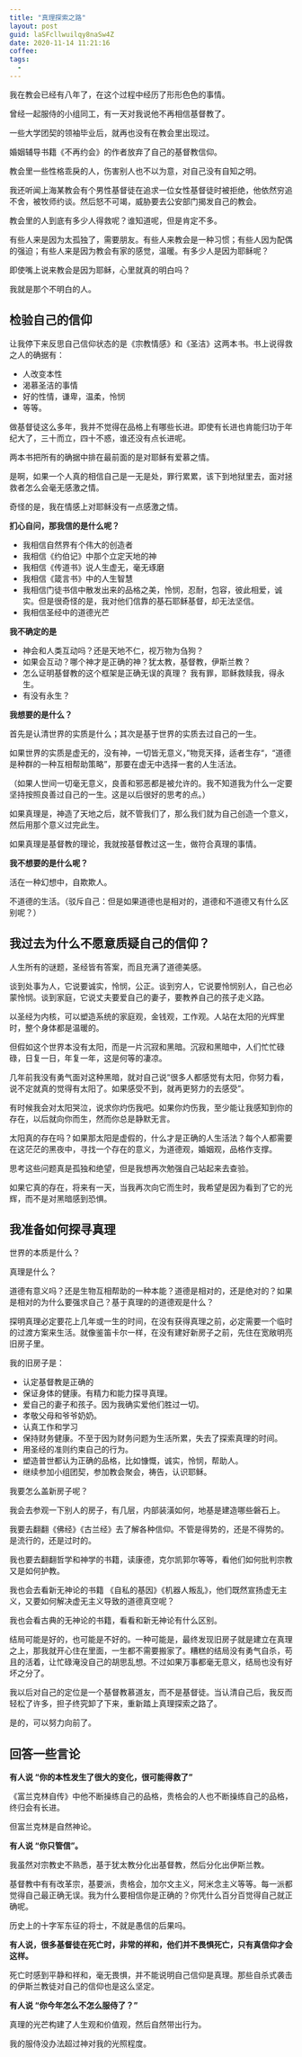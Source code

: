 ```yaml
---
title: "真理探索之路"
layout: post
guid: laSFcllwuilqy8naSw4Z
date: 2020-11-14 11:21:16
coffee:
tags:
  -
---
```


我在教会已经有八年了，在这个过程中经历了形形色色的事情。

曾经一起服侍的小组同工，有一天对我说他不再相信基督教了。

一些大学团契的领袖毕业后，就再也没有在教会里出现过。

婚姻辅导书籍《不再约会》的作者放弃了自己的基督教信仰。

教会里一些性格乖戾的人，伤害别人也不以为意，对自己没有自知之明。

我还听闻上海某教会有个男性基督徒在追求一位女性基督徒时被拒绝，他依然穷追不舍，被牧师约谈。然后怒不可竭，威胁要去公安部门揭发自己的教会。

教会里的人到底有多少人得救呢？谁知道呢，但是肯定不多。

有些人来是因为太孤独了，需要朋友。有些人来教会是一种习惯；有些人因为配偶的强迫；有些人来是因为教会有家的感觉，温暖。有多少人是因为耶稣呢？

即使嘴上说来教会是因为耶稣，心里就真的明白吗？

我就是那个不明白的人。

## 检验自己的信仰

让我停下来反思自己信仰状态的是《宗教情感》和《圣洁》这两本书。书上说得救之人的确据有：

- 人改变本性
- 渴慕圣洁的事情
- 好的性情，谦卑，温柔，怜悯
- 等等。

做基督徒这么多年，我并不觉得在品格上有哪些长进。即使有长进也肯能归功于年纪大了，三十而立，四十不惑，谁还没有点长进呢。 

两本书把所有的确据中排在最前面的是对耶稣有爱慕之情。

是啊，如果一个人真的相信自己是一无是处，罪行累累，该下到地狱里去，面对拯救者怎么会毫无感激之情。

奇怪的是，我在情感上对耶稣没有一点感激之情。

**扪心自问，那我信的是什么呢？**

- 我相信自然界有个伟大的创造者
- 我相信《约伯记》中那个立定天地的神
- 我相信《传道书》说人生虚无，毫无琢磨
- 我相信《箴言书》中的人生智慧
- 我相信门徒书信中散发出来的品格之美，怜悯，忍耐，包容，彼此相爱，诚实。但是很奇怪的是，我对他们信靠的基石耶稣基督，却无法坚信。
- 我相信圣经中的道德光芒

**我不确定的是**

- 神会和人类互动吗？还是天地不仁，视万物为刍狗？
- 如果会互动？哪个神才是正确的神？犹太教，基督教，伊斯兰教？
- 怎么证明基督教的这个框架是正确无误的真理？ 我有罪，耶稣救赎我，得永生。
- 有没有永生？

**我想要的是什么？**

首先是认清世界的实质是什么；其次是基于世界的实质去过自己的一生。

如果世界的实质是虚无的，没有神，一切皆无意义，”物竞天择，适者生存“，“道德是种群的一种互相帮助策略”，那要在虚无中选择一套的人生活法。

（如果人世间一切毫无意义，良善和邪恶都是被允许的。我不知道我为什么一定要坚持按照良善过自己的一生。这是以后很好的思考的点。）

如果真理是，神造了天地之后，就不管我们了，那么我们就为自己创造一个意义，然后用那个意义过完此生。

如果真理是基督教的理论，我就按基督教过这一生，做符合真理的事情。

**我不想要的是什么呢？**

活在一种幻想中，自欺欺人。

不道德的生活。（驳斥自己：但是如果道德也是相对的，道德和不道德又有什么区别呢？）


## 我过去为什么不愿意质疑自己的信仰？

人生所有的谜题，圣经皆有答案，而且充满了道德美感。

谈到处事为人，它说要诚实，怜悯，公正。谈到穷人，它说要怜悯别人，自己也必蒙怜悯。谈到家庭，它说丈夫要爱自己的妻子，要教养自己的孩子走义路。

以圣经为内核，可以塑造系统的家庭观，金钱观，工作观。人站在太阳的光辉里时，整个身体都是温暖的。

但假如这个世界本没有太阳，而是一片沉寂和黑暗。沉寂和黑暗中，人们忙忙碌碌，日复一日，年复一年，这是何等的凄凉。

几年前我没有勇气面对这种黑暗，就对自己说“很多人都感觉有太阳，你努力看，说不定就真的觉得有太阳了。如果感受不到，就再更努力的去感受”。

有时候我会对太阳哭泣，说求你灼伤我吧。如果你灼伤我，至少能让我感知到你的存在，以后就向你而生，然而你总是静默无言。

太阳真的存在吗？如果那太阳是虚假的，什么才是正确的人生活法？每个人都需要在这茫茫的黑夜中，寻找一个存在的意义，为道德观，婚姻观，品格作支撑。

思考这些问题真是孤独和绝望，但是我想再次勉强自己站起来去查验。

如果它真的存在，将来有一天，当我再次向它而生时，我希望是因为看到了它的光辉，而不是对黑暗感到恐惧。

## 我准备如何探寻真理

世界的本质是什么？

真理是什么？

道德有意义吗？还是生物互相帮助的一种本能？道德是相对的，还是绝对的？如果是相对的为什么要强求自己？基于真理的的道德观是什么？

探明真理必定要花上几年或一生的时间，在没有获得真理之前，必定需要一个临时的过渡方案来生活。就像鉴笛卡尔一样，在没有建好新房子之前，先住在宽敞明亮旧房子里。

我的旧房子是：

- 认定基督教是正确的
- 保证身体的健康。有精力和能力探寻真理。
- 爱自己的妻子和孩子。因为我确实爱他们胜过一切。
- 孝敬父母和爷爷奶奶。
- 认真工作和学习
- 保持财务健康。不至于因为财务问题为生活所累，失去了探索真理的时间。
- 用圣经的准则约束自己的行为。
- 塑造普世都认为正确的品格，比如慷慨，诚实，怜悯，帮助人。
- 继续参加小组团契，参加教会聚会，祷告，认识耶稣。


我要怎么盖新房子呢？

我会去参观一下别人的房子，有几层，内部装潢如何，地基是建造哪些磐石上。

我要去翻翻《佛经》《古兰经》去了解各种信仰。不管是得势的，还是不得势的。是流行的，还是过时的。

我也要去翻翻哲学和神学的书籍，读康德，克尔凯郭尔等等，看他们如何批判宗教又是如何护教。

我也会去看新无神论的书籍 《自私的基因》《机器人叛乱》，他们既然宣扬虚无主义，又要如何解决虚无主义导致的道德真空呢？

我也会看古典的无神论的书籍，看看和新无神论有什么区别。

结局可能是好的，也可能是不好的。一种可能是，最终发现旧房子就是建立在真理之上，那我就开心住在里面，一生都不需要搬家了。糟糕的结局没有勇气自杀，苟且的活着，让忙碌淹没自己的胡思乱想。不过如果万事都毫无意义，结局也没有好坏之分了。

我以后对自己的定位是一个基督教慕道友，而不是基督徒。当认清自己后，我反而轻松了许多，担子终究卸了下来，重新踏上真理探索之路了。

是的，可以努力向前了。

## 回答一些言论

**有人说 “你的本性发生了很大的变化，很可能得救了”**

《富兰克林自传》中他不断操练自己的品格，贵格会的人也不断操练自己的品格，终归会有长进。

但富兰克林是自然神论。

**有人说 “你只管信”。**

我虽然对宗教史不熟悉，基于犹太教分化出基督教，然后分化出伊斯兰教。

基督教中有有改革宗，基要派，贵格会，加尔文主义，阿米念主义等等。每一派都觉得自己最正确无误。我为什么要相信你是正确的？你凭什么百分百觉得自己就正确呢。

历史上的十字军东征的将士，不就是愚信的后果吗。

**有人说，很多基督徒在死亡时，非常的祥和，他们并不畏惧死亡，只有真信仰才会这样。**

死亡时感到平静和祥和，毫无畏惧，并不能说明自己信仰是真理。那些自杀式袭击的伊斯兰教徒对自己的信仰也是这么坚定。

**有人说 “你今年怎么不怎么服侍了？”**

真理的光芒构建了人生观和价值观，然后自然带出行为。

我的服侍没办法超过神对我的光照程度。
